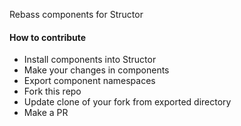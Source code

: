 Rebass components for Structor

#### How to contribute

* Install components into Structor
* Make your changes in components
* Export component namespaces
* Fork this repo
* Update clone of your fork from exported directory
* Make a PR
